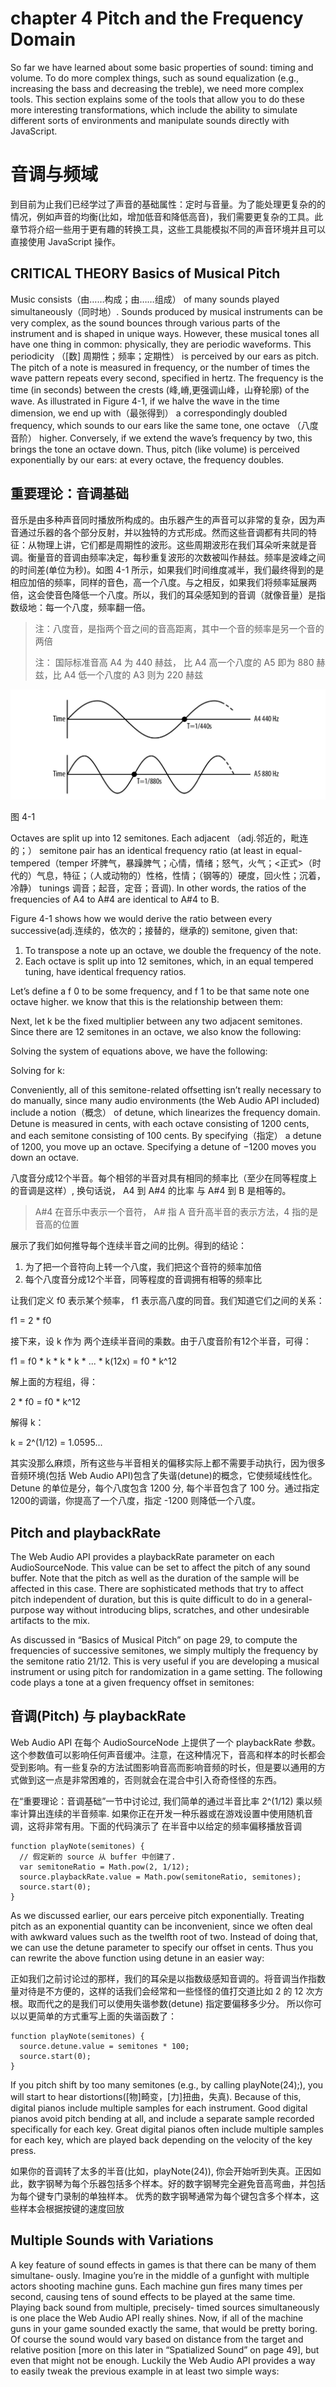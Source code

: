 # chapter 4 Pitch and the Frequency Domain

So far we have learned about some basic properties of sound: timing and volume. To do more complex things, such as sound equalization (e.g., increasing the bass and decreasing the treble), we need more complex tools. This section explains some of the tools that allow you to do these more interesting transformations, which include the ability to simulate different sorts of environments and manipulate sounds directly with JavaScript.

# 音调与频域

到目前为止我们已经学过了声音的基础属性：定时与音量。为了能处理更复杂的的情况，例如声音的均衡(比如，增加低音和降低高音)，我们需要更复杂的工具。此章节将介绍一些用于更有趣的转换工具，这些工具能模拟不同的声音环境并且可以直接使用 JavaScript 操作。


## CRITICAL THEORY Basics of Musical Pitch

Music consists（由……构成；由……组成） of many sounds played simultaneously（同时地）. Sounds produced by musical instruments can be very complex, as the sound bounces through various parts of the instrument and is shaped in unique ways. However, these musical tones all have one thing in common: physically, they are periodic waveforms. This periodicity （[数] 周期性；频率；定期性） is perceived by our ears as pitch. The pitch of a note is measured in frequency, or the number of times the wave pattern repeats every second, specified in hertz. The frequency is the time (in seconds) between the crests (峰,嵴,更强调山峰，山脊轮廓) of the wave. As illustrated in Figure 4-1, if we halve the wave in the time dimension, we end up with（最张得到） a correspondingly doubled frequency, which sounds to our ears like the same tone, one octave （八度音阶） higher. Conversely, if we extend the wave’s frequency by two, this brings the tone an octave down. Thus, pitch (like volume) is perceived exponentially by our ears: at every octave, the frequency doubles.

## 重要理论：音调基础

音乐是由多种声音同时播放所构成的。由乐器产生的声音可以非常的复杂，因为声音通过乐器的各个部分反射，并以独特的方式形成。然而这些音调都有共同的特征：从物理上讲，它们都是周期性的波形。这些周期波形在我们耳朵听来就是音调。衡量音的音调由频率决定，每秒重复波形的次数被叫作赫兹。频率是波峰之间的时间差(单位为秒)。如图 4-1 所示，如果我们时间维度减半，我们最终得到的是相应加倍的频率，同样的音色，高一个八度。与之相反，如果我们将频率延展两倍，这会使音色降低一个八度。所以，我们的耳朵感知到的音调（就像音量）是指数级地：每一个八度，频率翻一倍。

> 注：八度音，是指两个音之间的音高距离，其中一个音的频率是另一个音的两倍
> 
> 注： 国际标准音高 A4 为 440 赫兹， 比 A4 高一个八度的 A5 即为 880 赫兹，比 A4 低一个八度的 A3 则为 220 赫兹
>


![images](./ch04/img/4-1.jpg)

图 4-1

Octaves are split up into 12 semitones. Each adjacent （adj.邻近的，毗连的；） semitone pair has an identical frequency ratio (at least in equal-tempered（temper 坏脾气，暴躁脾气；心情，情绪；怒气，火气；<正式>（时代的）气息，特征；（人或动物的）性格，性情；（钢等的）硬度，回火性；沉着，冷静） tunings 调音；起音，定音；音调). In other words, the ratios of the frequencies of A4 to A#4 are identical to A#4 to B.

Figure 4-1 shows how we would derive the ratio between every successive(adj.连续的，依次的；接替的，继承的) semitone, given that:

1. To transpose a note up an octave, we double the frequency of the note.
2. Each octave is split up into 12 semitones, which, in an equal tempered tuning, have identical frequency ratios.

Let’s define a f 0 to be some frequency, and f 1 to be that same note one octave higher. we know that this is the relationship between them:

Next, let k be the fixed multiplier between any two adjacent semitones. Since there are
12 semitones in an octave, we also know the following:

Solving the system of equations above, we have the following:


Solving for k:

Conveniently, all of this semitone-related offsetting isn’t really necessary to do manually, since many audio environments (the Web Audio API included) include a notion（概念） of detune, which linearizes the frequency domain. Detune is measured in cents, with each octave consisting of 1200 cents, and each semitone consisting of 100 cents. By specifying（指定） a detune of 1200, you move up an octave. Specifying a detune of −1200 moves you down an octave.





八度音分成12个半音。每个相邻的半音对具有相同的频率比（至少在同等程度上的音调是这样）, 换句话说， A4 到 A#4 的比率 与 A#4 到 B 是相等的。

> A#4 在音乐中表示一个音符， A# 指 A 音升高半音的表示方法，4 指的是音高的位置

展示了我们如何推导每个连续半音之间的比例。得到的结论：

1. 为了把一个音符向上转一个八度，我们把这个音符的频率加倍
2. 每个八度音分成12个半音，同等程度的音调拥有相等的频率比

让我们定义 f0 表示某个频率， f1 表示高八度的同音。我们知道它们之间的关系：

f1 = 2 * f0

接下来，设 k 作为 两个连续半音间的乘数。由于八度音阶有12个半音，可得：

f1 = f0 * k *  k * k * ... * k(12x) = f0 * k^12

解上面的方程组，得：

2 * f0 = f0 * k^12

解得 k：

k = 2^(1/12) = 1.0595...


其实没那么麻烦，所有这些与半音相关的偏移实际上都不需要手动执行，因为很多音频环境(包括 Web Audio API)包含了失谐(detune)的概念，它使频域线性化。Detune 的单位是分，每个八度包含 1200 分, 每个半音包含了 100 分。通过指定1200的调谐，你提高了一个八度，指定 -1200 则降低一个八度。



## Pitch and playbackRate
The Web Audio API provides a playbackRate parameter on each AudioSourceNode. This value can be set to affect the pitch of any sound buffer. Note that the pitch as well as the duration of the sample will be affected in this case. There are sophisticated methods that try to affect pitch independent of duration, but this is quite difficult to do in a general-purpose way without introducing blips, scratches, and other undesirable artifacts to the mix.

As discussed in “Basics of Musical Pitch” on page 29, to compute the frequencies of successive semitones, we simply multiply the frequency by the semitone ratio 21/12. This is very useful if you are developing a musical instrument or using pitch for randomization in a game setting. The following code plays a tone at a given frequency offset in semitones:

## 音调(Pitch) 与 playbackRate

Web Audio API 在每个 AudioSourceNode 上提供了一个 playbackRate 参数。这个参数值可以影响任何声音缓冲。注意，在这种情况下，音高和样本的时长都会受到影响。有一些复杂的方法试图影响音高而影响音频的时长，但是要以通用的方式做到这一点是非常困难的，否则就会在混合中引入奇奇怪怪的东西。



在“重要理论：音调基础”一节中讨论过, 我们简单的通过半音比率 2^(1/12) 乘以频率计算出连续的半音频率. 如果你正在开发一种乐器或在游戏设置中使用随机音调，这将非常有用。下面的代码演示了
在半音中以给定的频率偏移播放音调

```
function playNote(semitones) {
  // 假定新的 source 从 buffer 中创建了.
  var semitoneRatio = Math.pow(2, 1/12); 
  source.playbackRate.value = Math.pow(semitoneRatio, semitones); 
  source.start(0);
}
```


As we discussed earlier, our ears perceive pitch exponentially. Treating pitch as an exponential quantity can be inconvenient, since we often deal with awkward values such as the twelfth root of two. Instead of doing that, we can use the detune parameter to specify our offset in cents. Thus you can rewrite the above function using detune in an easier way:

正如我们之前讨论过的那样，我们的耳朵是以指数级感知音调的。将音调当作指数量对待是不方便的，这样的话我们会经常和一些怪怪的值打交道比如 2 的 12 次方根。取而代之的是我们可以使用失谐参数(detune) 指定要偏移多少分。 所以你可以以更简单的方式重写上面的失谐函数了：

```
function playNote(semitones) {
  source.detune.value = semitones * 100; 
  source.start(0);
}
```


If you pitch shift by too many semitones (e.g., by calling playNote(24);), you will start to hear distortions([物]畸变，[力]扭曲，失真). Because of this, digital pianos include multiple samples for each instrument. Good digital pianos avoid pitch bending at all, and include a separate sample recorded specifically for each key. Great digital pianos often include multiple samples for each key, which are played back depending on the velocity of the key press.


如果你的音调转了太多的半音(比如，playNote(24)), 你会开始听到失真。正因如此，数字钢琴为每个乐器包括多个样本。好的数字钢琴完全避免音高弯曲，并包括为每个键专门录制的单独样本。
优秀的数字钢琴通常为每个键包含多个样本，这些样本会根据按键的速度回放


## Multiple Sounds with Variations
A key feature of sound effects in games is that there can be many of them simultane‐ ously. Imagine you’re in the middle of a gunfight with multiple actors shooting machine guns. Each machine gun fires many times per second, causing tens of sound effects to be played at the same time. Playing back sound from multiple, precisely- timed sources simultaneously is one place the Web Audio API really shines.
Now, if all of the machine guns in your game sounded exactly the same, that would be pretty boring. Of course the sound would vary based on distance from the target and relative position [more on this later in “Spatialized Sound” on page 49], but even that might not be enough. Luckily the Web Audio API provides a way to easily tweak the previous example in at least two simple ways:















